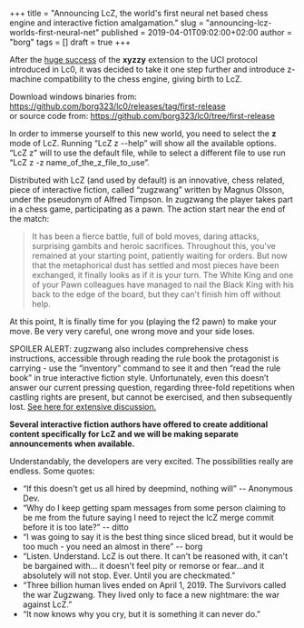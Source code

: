 +++
title = "Announcing LcZ, the world's first neural net based chess engine and interactive fiction amalgamation."
slug = "announcing-lcz-worlds-first-neural-net"
published = 2019-04-01T09:02:00+02:00
author = "borg"
tags = []
draft = true
+++

After the [huge
success](https://discordapp.com/channels/425419482568196106/425419999096733706/500051417277530114)
of the **xyzzy** extension to the UCI protocol introduced in Lc0, it was
decided to take it one step further and introduce z-machine compatibility to
the chess engine, giving birth to LcZ.

  
Download windows binaries from:
<https://github.com/borg323/lc0/releases/tag/first-release>  
or source code from: <https://github.com/borg323/lc0/tree/first-release>  
  
In order to immerse yourself to this new world, you need to select the **z**
mode of LcZ. Running “LcZ z --help” will show all the available options. “LcZ
z” will to use the default file, while to select a different file to use run
“LcZ z -z name_of_the_z_file_to_use”.  
  
Distributed with LcZ (and used by default) is an innovative, chess related,
piece of interactive fiction, called “zugzwang” written by Magnus Olsson,
under the pseudonym of Alfred Timpson. In zugzwang the player takes part in a
chess game, participating as a pawn. The action start near the end of the
match:  

> It has been a fierce battle, full of bold moves, daring attacks, surprising
> gambits and heroic sacrifices. Throughout this, you've remained at your
> starting point, patiently waiting for orders. But now that the metaphorical
> dust has settled and most pieces have been exchanged, it finally looks as if
> it is your turn. The White King and one of your Pawn colleagues have managed
> to nail the Black King with his back to the edge of the board, but they
> can't finish him off without help.

At this point, It is finally time for you (playing the f2 pawn) to make your
move. Be very very careful, one wrong move and your side loses.  
  
SPOILER ALERT: zugzwang also includes comprehensive chess instructions,
accessible through reading the rule book the protagonist is carrying - use the
“inventory” command to see it and then “read the rule book” in true
interactive fiction style. Unfortunately, even this doesn’t answer our current
pressing question, regarding three-fold repetitions when castling rights are
present, but cannot be exercised, and then subsequently lost. [See here for
extensive
discussion.](https://discordapp.com/channels/425419482568196106/438088534755377204/557614930015027220)  
  
 **Several interactive fiction authors have offered to create additional
content specifically for LcZ and we will be making separate announcements when
available.**  
  
Understandably, the developers are very excited. The possibilities really are
endless. Some quotes:  
  

  * “If this doesn't get us all hired by deepmind, nothing will” -- Anonymous Dev.
  * “Why do I keep getting spam messages from some person claiming to be me from the future saying I need to reject the lcZ merge commit before it is too late?” -- ditto
  * “I was going to say it is the best thing since sliced bread, but it would be too much - you need an almost in there” -- borg
  * “Listen. Understand. LcZ is out there. It can't be reasoned with, it can't be bargained with... it doesn't feel pity or remorse or fear...and it absolutely will not stop. Ever. Until you are checkmated.”
  * “Three billion human lives ended on April 1, 2019. The Survivors called the war Zugzwang. They lived only to face a new nightmare: the war against LcZ.”
  * “It now knows why you cry, but it is something it can never do.”
